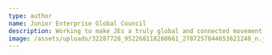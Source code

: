 ```yaml
---
type: author
name: Junior Enterprise Global Council
description: Working to make JEs a truly global and connected movement.
image: /assets/uploads/32287728_952268118288661_2787257844653621248_n.jpg
---
```


